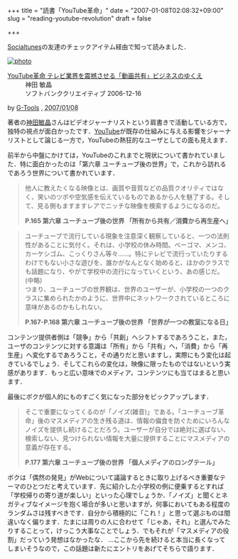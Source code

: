 +++
title = "読書「YouTube革命」"
date = "2007-01-08T02:08:32+09:00"
slug = "reading-youtube-revolution"
draft = false

+++

<p><a href="http://socialtunes.net/top" target="_blank">Socialtunes</a>の友達のチェックアイテム経由で知って読みました．</p>
<div class="hreview" ><a class="item url" href="http://www.amazon.co.jp/exec/obidos/ASIN/4797339039/cameralady-22/ref=nosim/"><img src="http://ec2.images-amazon.com/images/P/4797339039.01._PC_SCMZZZZZZZ_V49839918_.jpg" alt="photo" class="photo"  /></a></p>
<dl>
<dt class="fn"><a class="item url" href="http://www.amazon.co.jp/exec/obidos/ASIN/4797339039/cameralady-22/ref=nosim/">YouTube革命 テレビ業界を震撼させる「動画共有」ビジネスのゆくえ</a></dt>
<dd>神田 敏晶 </dd>
<dd>ソフトバンククリエイティブ 2006-12-16</dd>
</dl>
<p class="gtools" >by <a href="http://www.goodpic.com/mt/aws/index.html" >G-Tools</a> ,  <abbr class="dtreviewed" title="2007/01/08">2007/01/08</abbr></p>
</div>
<p>著者の<a href="http://knn.typepad.com/" target="_blank">神田敏晶</a>さんはビデオジャーナリストという肩書きで活動している方で，独特の視点が面白かったです．<a href="http://www.youtube.com/" target="_blank">YouTube</a>が既存の仕組みに与える影響をジャーナリストとして論じる一方で，YouTubeの熱狂的なユーザとしての面も見えます．</p>
<p>前半から中盤にかけては，YouTubeのこれまでと現状について書かれていました．特に面白かったのは「第六章 ユーチューブ後の世界」で，これから訪れるであろう世界について書かれています．</p>
<blockquote><p>
他人に教えたくなる映像とは、画質や音質などの品質クオリティではなく、笑いのツボや空気感を伝えているものであるから人を魅了する。そして、見る側もますますレアでニッチな映像を検索するようになるのだ。</p>
<p><strong>P.165 第六章 ユーチューブ後の世界 「所有から共有／消費から再生産へ」</strong>
</p></blockquote>
<blockquote><p>
ユーチューブで流行している現象を注意深く観察していると、一つの法則性があることに気付く。それは、小学校の休み時間。ベーゴマ、メンコ、カーケシゴム、こっくりさん等々……。特にテレビで流行っていたりするわけでもない小さな遊びを、誰かがなんとなく始めると、ほかのクラスでも話題になり、やがて学校中の流行になっていくという、あの感じだ。<br />
(中略)<br />
つまり、ユーチューブの世界観は、世界のユーザーが、小学校の一つのクラスに集められたかのように、世界中にネットワークされているところに意味があるのかもしれない。</p>
<p><strong>P.167-P.168 第六章 ユーチューブ後の世界 「世界が一つの教室になる日」</strong>
</p></blockquote>
<p>コンテンツ提供者側は「競争」から「共創」へシフトするであろうこと，また，ユーザのコンテンツに対する意識は「所有」から「共有」へ，「消費」から「再生産」へ変化するであろうこと，その通りだと思いますし，実際にもう変化は起きているでしょう．そしてこれらの変化は，映像に限ったものではないという実感があります．もっと広い意味でのメディア，コンテンツにも当てはまると思います．</p>
<p>最後にボクが個人的にものすごく気になった部分をピックアップします．</p>
<blockquote><p>
そこで重要になってくるのが「ノイズ(雑音)」である。「ユーチューブ革命」後のマスメディアの生き残る道は、情報の偏食を防ぐためにいろんなノイズを提供し続けることだろう。ユーザーが自分では絶対に選ばない、検索しない、見つけられない情報を大量に提供することにマスメディアの意義が存在する。</p>
<p><strong>P.177 第六章 ユーチューブ後の世界 「個人メディアのロングテール」</strong>
</p></blockquote>
<p>ボクは「偶然の発見」がWebについて議論するときに取り上げるべき重要なテーマのひとつだと考えています．先に紹介した小学校の例に便乗するとすれば「学校帰りの寄り道が楽しい」といった心理でしょうか．「ノイズ」と聞くとネガティブなイメージを抱く場合が多いと思いますが，何事においてもある程度のランダムさは残すべきです．自分から積極的に「これ！」と思って選ぶものは間違いなく偏ります．たまには周りの人に合わせて「じゃあ，それ」と選んでみたりすることって，けっこう大事なことでしょう．でもそれが「マスメディアの役割」だっていう発想はなかったな． …ここから先を続けると本当に長くなってしまいそうなので，この話題は新たにエントリをあげてそちらで語ります．</p>
